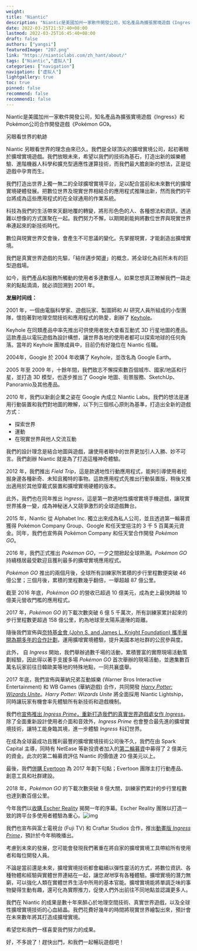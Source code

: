 ```yaml
---
weight: 
title: "Niantic"
description: "Niantic是美國加州一家軟件開發公司，知名產品為擴張實境遊戲《Ingress》和Pokémon公司合作開發遊戲《Pokémon GO》。"
date: 2022-03-25T21:57:40+08:00
lastmod: 2022-03-25T16:45:40+08:00
draft: false
authors: ["yangsi"]
featuredImage: "207.png"
link: "https://nianticlabs.com/zh_hant/about/"
tags: ["Niantic","虚拟人"]
categories: ["navigation"]
navigation: ["虚拟人"]
lightgallery: true
toc: true
pinned: false
recommend: false
recommend1: false
---
```


Niantic是美國加州一家軟件開發公司，知名產品為擴張實境遊戲《Ingress》和Pokémon公司合作開發遊戲《Pokémon GO》。

另眼看世界的軌跡

Niantic 另眼看世界的理念由來已久。我們是全球頂尖的擴增實境公司，起初著眼於擴增實境遊戲。我們放眼未來，希望以我們的技術為基石，打造出新的娛樂體驗、進階機器人科學和擴充型適應性運算技術，而我們最大膽創新的想法，正是從遊戲中孕育而生。

我們打造出世界上獨一無二的全球擴增實境平台，足以配合當前和未來數代的擴增實境硬體發展。把數位世界及現實世界相結合的應用程式推陳出新，然而我們的平台將成為這些應用程式的在全球通用的作業系統。

科技為我們的生活帶來天翻地覆的轉變，將形形色色的人、各種想法和資訊，透過難以想像的方式匯聚在一起。我們努力不懈，以期開創能夠將數位世界與現實世界串連起來的新技術時代。

數位與現實世界交會後，會產生不可思議的變化。先掌握現實，才能創造出擴增實境。

我們是真實世界遊戲的先驅，「結伴邁步闖盪」的概念，將全球化為前所未有的巨型遊戲場。

如今，我們產品和服務所觸動的使用者多達數億人。如果您想真正瞭解我們一路走來的點點滴滴，就必須回溯到 2001 年。

**发展时间线：**

2001 年，一個由電腦科學家、遊戲玩家、製圖師和 AI 研究人員所組成的小型團隊，懷抱著對地理空間技術和應用程式的熱愛，創辦了 [Keyhole](https://web.archive.org/web/20031203131432/http://www.keyhole.com:80/body.php?h=about)。

Keyhole 在同類產品中率先推出可供使用者放大查看互動式 3D 行星地圖的產品。這款產品以電玩遊戲為設計構想，讓世界各地的使用者都可以探索地球的任何角落。當年的 Keyhole 團隊成員中，目前仍有好幾位在 Niantic 任職。

2004年，Google 於 2004 年收購了 Keyhole，並改名為 Google Earth。

2005 年至 2009 年，十餘年間，我們致志不懈探索數百個城市、國家/地區和行星，並打造 3D 模型，也逐步推出了 Google 地圖、街景服務、SketchUp、Panoramio及其他產品。

2010 年，我們以新創企業之姿在 Google 內成立 Niantic Labs。我們的想法是運用行動裝置和我們對地圖的瞭解，以下列三個核心原則為基準，打造出全新的遊戲方式：

- 探索世界
- 運動
- 在現實世界與他人交流互動

我們的設計理念是結合地圖與遊戲，讓使用者眼中的世界更加引人入勝、妙不可言。我們創辦 Niantic 就是為了打造這種神奇體驗。

2012 年，我們推出 *Field Trip*，這是款適地性行動應用程式，能夠引導使用者挖掘身邊各種新奇、未知且獨特的事物。這款應用程式先推出行動裝置版，稍後又推出適用於其他穿戴式裝置和擴增實境硬體的版本。

此外，我們也在同年推出 *Ingress*，這是第一款適地性擴增實境手機遊戲，讓現實世界搖身一變，成為神秘迷人又競爭激烈的全球遊戲舞台。

2015 年，Niantic 從 Alphabet Inc. 獨立出來成為私人公司，並且透過第一輪募資獲得 Pokémon Company Group、Google 和任天堂挹注的 3 千 5 百萬美元資金。同年，我們也宣佈與 Pokémon Company 和任天堂合作開發 *Pokémon GO*。

2016 年，我們正式推出 *Pokémon GO*，一夕之間掀起全球熱潮。*Pokémon GO* 持續穩居最受歡迎且獲利最多的擴增實境應用程式。

*Pokémon GO* 推出的兩個月後，全球所有訓練家所累積的步行里程數便突破 46 億公里；三個月後，累積的里程數幾乎翻倍，一舉超越 87 億公里。

截至 2016 年底，*Pokémon GO* 的營收已超過 10 億美元，成為史上最快跨越 10 億美元營收門檻的應用程式。

2017 年，*Pokémon GO* 的下載次數突破 6 億 5 千萬次，所有訓練家累計起來的步行里程數更超過 158 億公里，約為地球至太陽系邊陲的距離。

隨後我們宣佈與[奈特基金會 (John S. and James L. Knight Foundation) 攜手展開為期多年的合作計劃](https://www.nianticlabs.com/blog/knight050417/)，運用擴增實境體驗，提升美國本地社群的公民參與度。

此外， 自 *Ingress* 開始，我們舉辦過數千場的活動，累積豐富的實際現場活動策劃經驗，因此得以著手支援多場 *Pokémon GO* 首次舉辦的現場活動，並邀集數百萬名玩家前往日韓歐美等地的特殊地點，一同共襄盛舉。

2017 年底，我們宣佈與華納兄弟互動娛樂 (Warner Bros Interactive Entertainment) 和 WB Games (華納遊戲) 合作，共同開發 [*Harry Potter: Wizards Unite*](https://nianticlabs.com/blog/wizardsunite/)。*Harry Potter: Wizards Unite* 將全面採用 Niantic Lightship，同時讓玩家有機會率先體驗所有新技術和遊戲機制。

我們也[宣佈推出 *Ingress Prime*，重新打造我們的真實世界遊戲處女作 *Ingress*](https://nianticlabs.com/press/2017/ingressprime/)。除了全面重新設計使用者介面和音效外，*Ingress Prime* 也會整合最先進的擴增實境技術，讓特工能身臨其境，進一步體驗 *Ingress* 科幻世界。

在成為全球最成功且獲利最豐的擴增實境技術公司後不久，我們在由 Spark Capital 主導，同時有 NetEase 等新投資者加入的[第二輪募資](https://www.sec.gov/Archives/edgar/data/1656111/000165611117000005/xslFormDX01/primary_doc.xml)中募得了 2 億美元的資金。此次的第二輪募資評估 Niantic 的價值達 20 億美元以上。

最後，我們[併購 Evertoon](https://nianticlabs.com/blog/evertoon/) 為 2017 年劃下句點；Evertoon 團隊主打行動產品、創意工具和社群建設。

2018 年，*Pokémon GO* 的下載次數突破 8 億大關，訓練家們累計的步行里程數也達到數百億公里。

今年我們以[收購 Escher Reality](https://www.nianticlabs.com/blog/escherreality/) 揭開一年的序幕。Escher Reality 團隊以打造一致的跨平台多使用者體驗為重心。![img](https://storage.googleapis.com/nianticweb-media/nianticlabs/team/escherreality.jpg)

我們也宣布與富士電視台 (Fuji TV) 和 Craftar Studios 合作，推出[動畫版 *Ingress Prime*](https://www.youtube.com/watch?v=BdsW7Cgp36Y)，預計於今年稍晚播出。

考慮到未來的發展，您可能會發現我們著重在將自家的擴增實境工具帶給所有使用者和每位開發人員。

不論是當前還是未來，擴增實境技術都會繼續以彈性靈活的方式，將數位資訊、各種物體和經驗與實體世界連結在一起，讓您*就地*享有各種體驗。擴增實境的潛力無窮，可以強化人類在實體世界生活中所用的基本官能。擴增實境能將單調乏味的事物變得生動有趣，還可化為實際推力，促使人們外出前往不同地點並認識更多人。

我們在 Niantic 的成果是數十年來醉心於地理空間技術、真實世界遊戲，以及全球性擴增實境技術的心血結晶。我們花費好幾年的時間將現實世界繪製出來，預計會在未來數年將其打造成擴增實境。

希望您和我們一樣喜愛我們努力的成果。

好，不多說了！趕快出門，和我們一起暢玩遊戲吧！